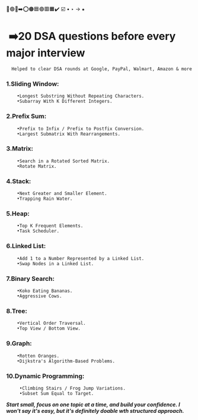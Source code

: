 🔵🟢🔴➡️⭕🟠🟦🟣🟥🟧✔️
☑️ • ‣ → ⁕


# ️ ➡️20 DSA questions before every major interview
      Helped to clear DSA rounds at Google, PayPal, Walmart, Amazon & more

### 1.Sliding Window:
        •Longest Substring Without Repeating Characters.
        •Subarray With K Different Integers.

### 2.Prefix Sum:
        •Prefix to Infix / Prefix to Postfix Conversion.
        •Largest Submatrix With Rearrangements.

### 3.Matrix:
        •Search in a Rotated Sorted Matrix.
        •Rotate Matrix.

### 4.Stack: 
        •Next Greater and Smaller Element.
        •Trapping Rain Water.

### 5.Heap:
        •Top K Frequent Elements.
        •Task Scheduler.

### 6.Linked List:
        •Add 1 to a Number Represented by a Linked List.
        •Swap Nodes in a Linked List.

### 7.Binary Search:
        •Koko Eating Bananas. 
        •Aggressive Cows.

### 8.Tree:
        •Vertical Order Traversal.
        •Top View / Bottom View.

### 9.Graph:
        •Rotten Oranges.
        •Dijkstra's Algorithm-Based Problems.

### 10.Dynamic Programming:
         •Climbing Stairs / Frog Jump Variations.
         •Subset Sum Equal to Target.

**_Start small, focus on one topic at a time, and build your confidence.
I won't say it's easy, but it's definitely doable wth structured approach._**